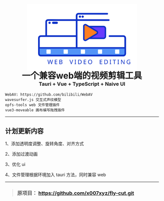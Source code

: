 <div align="center">
	<img src="./public/logo2.svg" width="360" />
  <h1 style="margin-top: -10px">一个兼容web端的视频剪辑工具</h1>
  <h3 style="margin-top: -20px">Tauri + Vue + TypeScript + Naive UI</h3>
</div>

    WebAV: https://github.com/bilibili/WebAV
    wavesurfer.js 交互式声纹模型
    opfs-tools web 文件管理插件
    vue3-moveable 画布编写拖拽插件

---

## 计划更新内容

1、添加透明度调整、旋转角度、对齐方式

2、添加过渡动画

3、优化 ui

4、文件管理根据环境加入 tauri 方法，同时兼容 web

---

> ### 原项目： https://github.com/x007xyz/fly-cut.git
